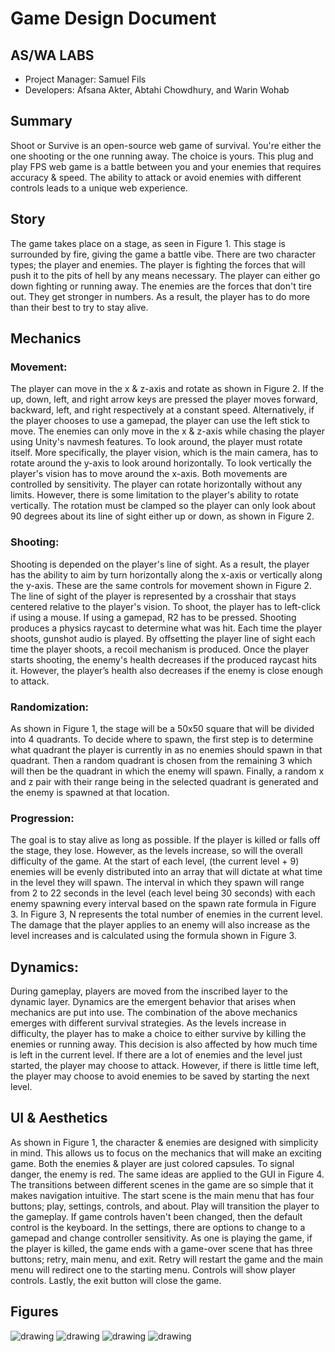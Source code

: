 # Game Design Document

## AS/WA LABS
 - Project Manager: Samuel Fils
 - Developers: Afsana Akter, Abtahi Chowdhury, and Warin Wohab 


## Summary

Shoot or Survive is an open-source web game of survival. You're either the one shooting or the one running away. The choice is yours. This plug and play FPS web game is a battle between you and your enemies that requires accuracy & speed. The ability to attack or avoid enemies with different controls leads to a unique web experience.

## Story

The game takes place on a stage, as seen in Figure 1. This stage is surrounded by fire, giving the game a battle vibe. There are two character types; the player and enemies. The player is fighting the forces that will push it to the pits of hell by any means necessary. The player can either go down fighting or running away. The enemies are the forces that don't tire out. They get stronger in numbers. As a result, the player has to do more than their best to try to stay alive.

## Mechanics

### Movement:

The player can move in the x & z-axis and rotate as shown in Figure 2. If the up, down, left, and right arrow keys are pressed the player moves forward, backward, left, and right respectively at a constant speed. Alternatively, if the player chooses to use a gamepad, the player can use the left stick to move. The enemies can only move in the x & z-axis while chasing the player using Unity's navmesh features. To look around, the player must rotate itself. More specifically, the player vision, which is the main camera, has to rotate around the y-axis to look around horizontally. To look vertically the player's vision has to move around the x-axis. Both movements are controlled by sensitivity. The player can rotate horizontally without any limits. However, there is some limitation to the player's ability to rotate vertically. The rotation must be clamped so the player can only look about 90 degrees about its line of sight either up or down, as shown in Figure 2.

### Shooting:
Shooting is depended on the player's line of sight. As a result, the player has the ability to aim by turn horizontally along the x-axis or vertically along the y-axis. These are the same controls for movement shown in Figure 2. The line of sight of the player is represented by a crosshair that stays centered relative to the player's vision. To shoot, the player has to left-click if using a mouse. If using a gamepad, R2 has to be pressed. Shooting produces a physics raycast to determine what was hit. Each time the player shoots, gunshot audio is played. By offsetting the player line of sight each time the player shoots, a recoil mechanism is produced. Once the player starts shooting, the enemy's health decreases if the produced raycast hits it. However, the player’s health also decreases if the enemy is close enough to attack.


### Randomization:
As shown in Figure 1, the stage will be a 50x50 square that will be divided into 4 quadrants. To decide where to spawn, the first step is to determine what quadrant the player is currently in as no enemies should spawn in that quadrant. Then a random quadrant is chosen from the remaining 3 which will then be the quadrant in which the enemy will spawn. Finally, a random x and z pair with their range being in the selected quadrant is generated and the enemy is spawned at that location.

### Progression:
The goal is to stay alive as long as possible. If the player is killed or falls off the stage, they lose. However, as the levels increase, so will the overall difficulty of the game. At the start of each level, (the current level + 9) enemies will be evenly distributed into an array that will dictate at what time in the level they will spawn. The interval in which they spawn will range from 2 to 22 seconds in the level (each level being 30 seconds) with each enemy spawning every interval based on the spawn rate formula in Figure 3. In Figure 3, N represents the total number of enemies in the current level. The damage that the player applies to an enemy will also increase as the level increases and is calculated using the formula shown in Figure 3.

## Dynamics: 
During gameplay, players are moved from the inscribed layer to the dynamic layer. Dynamics are the emergent behavior that arises when mechanics are put into use. The combination of the above mechanics emerges with different survival strategies. As the levels increase in difficulty, the player has to make a choice to either survive by killing the enemies or running away. This decision is also affected by how much time is left in the current level. If there are a lot of enemies and the level just started, the player may choose to attack. However, if there is little time left, the player may choose to avoid enemies to be saved by starting the next level. 


## UI & Aesthetics

As shown in Figure 1, the character & enemies are designed with simplicity in mind. This allows us to focus on the mechanics that will make an exciting game. Both the enemies & player are just colored capsules. To signal danger, the enemy is red. The same ideas are applied to the GUI in Figure 4. The transitions between different scenes in the game are so simple that it makes navigation intuitive. The start scene is the main menu that has four buttons; play, settings, controls, and about. Play will transition the player to the gameplay. If game controls haven't been changed, then the default control is the keyboard. In the settings, there are options to change to a gamepad and change controller sensitivity. As one is playing the game, if the player is killed, the game ends with a game-over scene that has three buttons; retry, main menu, and exit. Retry will restart the game and the main menu will redirect one to the starting menu. Controls will show player controls. Lastly, the exit button will close the game.


## Figures

![drawing](https://i.imgur.com/G9qG6SW.png)
![drawing](https://i.imgur.com/Qr5gBKl.png)
![drawing](https://i.imgur.com/p8V4lIe.png)
![drawing](https://i.imgur.com/f8emZlm.png)



